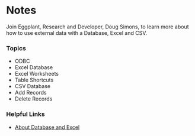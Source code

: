 # Notes


Join Eggplant, Research and Developer, Doug Simons, to learn more about how to use external data with a Database, Excel and CSV.


### Topics
- ODBC
- Excel Database
- Excel Worksheets
- Table Shortcuts
- CSV Database
- Add Records
- Delete Records


### Helpful Links
- [About Database and Excel](https://docs.eggplantsoftware.com/studio/stk-working-with-excel/)